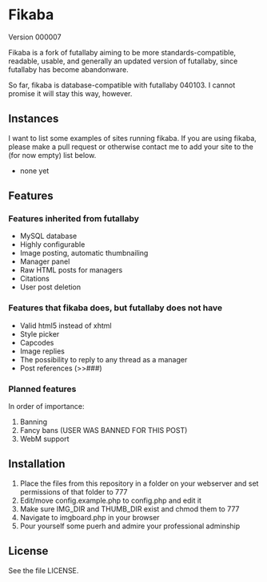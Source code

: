 # Fikaba 
Version 000007

Fikaba is a fork of futallaby aiming to be more standards-compatible, readable, usable, and generally an updated version of futallaby, since futallaby has become abandonware.

So far, fikaba is database-compatible with futallaby 040103. I cannot promise it will stay this way, however.

## Instances
I want to list some examples of sites running fikaba. If you are using fikaba, please make a pull request or otherwise contact me to add your site to the (for now empty) list below.

* none yet

## Features
### Features inherited from futallaby
* MySQL database
* Highly configurable
* Image posting, automatic thumbnailing
* Manager panel
* Raw HTML posts for managers
* Citations
* User post deletion

### Features that fikaba does, but futallaby does not have
* Valid html5 instead of xhtml
* Style picker
* Capcodes
* Image replies
* The possibility to reply to any thread as a manager
* Post references (>>###)

### Planned features
In order of importance:

1. Banning
3. Fancy bans (USER WAS BANNED FOR THIS POST)
4. WebM support

## Installation
1. Place the files from this repository in a folder on your webserver and set permissions of that folder to 777
2. Edit/move config.example.php to config.php and edit it
3. Make sure IMG\_DIR and THUMB\_DIR exist and chmod them to 777
4. Navigate to imgboard.php in your browser
5. Pour yourself some puerh and admire your professional adminship

## License
See the file LICENSE.
